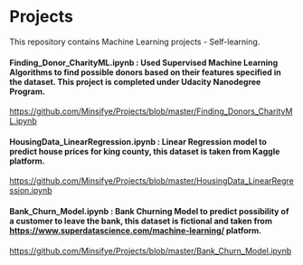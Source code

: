 # Projects
This repository contains Machine Learning projects - Self-learning.

#### Finding_Donor_CharityML.ipynb : Used Supervised Machine Learning Algorithms to find possible donors based on their features specified in the dataset. This project is completed under Udacity Nanodegree Program.
https://github.com/Minsifye/Projects/blob/master/Finding_Donors_CharityML.ipynb


#### HousingData_LinearRegression.ipynb : Linear Regression model to predict house prices for king county, this dataset is taken from Kaggle platform.
https://github.com/Minsifye/Projects/blob/master/HousingData_LinearRegression.ipynb


#### Bank_Churn_Model.ipynb : Bank Churning Model to predict possibility of a customer to leave the bank, this dataset is fictional and taken from https://www.superdatascience.com/machine-learning/ platform.
https://github.com/Minsifye/Projects/blob/master/Bank_Churn_Model.ipynb


